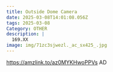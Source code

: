 ```yaml
---
title: Outside Dome Camera
date: 2025-03-08T14:01:08.056Z
tags: 2025-03-08
Category: OTHER
description: |
  169.XX
image: img/71zc3sjwezl._ac_sx425_.jpg
---
```

https://amzlink.to/az0MYKHwoPPVs
AD